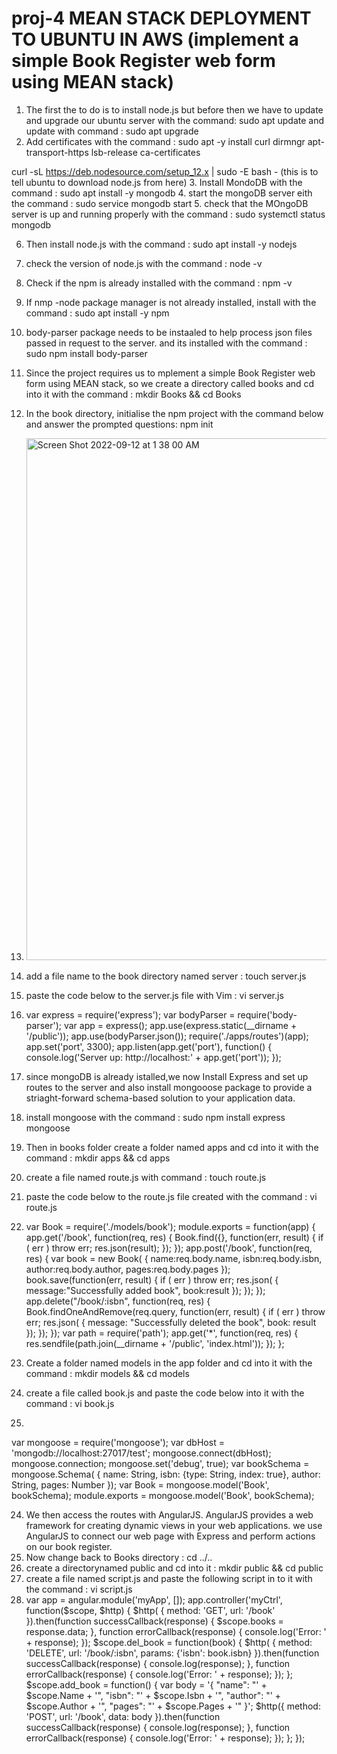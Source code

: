 # proj-4 MEAN STACK DEPLOYMENT TO UBUNTU IN AWS (implement a simple Book Register web form using MEAN stack)
1. The first the to do is to install node.js but before then we have to update and upgrade our ubuntu server with the command: sudo apt update and update with command : sudo apt upgrade
2. Add certificates with the command : sudo apt -y install curl dirmngr apt-transport-https lsb-release ca-certificates

curl -sL https://deb.nodesource.com/setup_12.x | sudo -E bash -   (this is to tell ubuntu to download node.js from here)
3. Install MondoDB with the command : sudo apt install -y mongodb
4. start the mongoDB server eith the command : sudo service mongodb start
5. check that the MOngoDB server is up and running properly with the command : sudo systemctl status mongodb

6. Then install node.js with the command : sudo apt install -y nodejs
7. check  the version of node.js with the command : node -v
8. Check if the npm is already installed with the command  : npm -v
9. If nmp -node package manager is not already installed, install with the command : sudo apt install -y npm
10. body-parser package needs to be instaaled to help process json files passed in request to the server. and its installed with the command : sudo npm install body-parser
11. Since the project requires us to mplement a simple Book Register web form using MEAN stack, so we create a directory called books and cd into it with the command : mkdir Books && cd Books
12. In the book directory, initialise the npm project with the command below and answer the prompted questions: npm init
13. <img width="835" alt="Screen Shot 2022-09-12 at 1 38 00 AM" src="https://user-images.githubusercontent.com/112595648/189736216-0208e9ec-dcc2-4600-9420-77b08234f20c.png">

14. add a file name to the book directory named server : touch server.js
15. paste the code below to the server.js file with Vim : vi server.js
16. var express = require('express');
var bodyParser = require('body-parser');
var app = express();
app.use(express.static(__dirname + '/public'));
app.use(bodyParser.json());
require('./apps/routes')(app);
app.set('port', 3300);
app.listen(app.get('port'), function() {
    console.log('Server up: http://localhost:' + app.get('port'));
});

16. since mongoDB is already istalled,we now Install Express and set up routes to the server and also install mongooose package to provide a striaght-forward schema-based solution to your application data.
17. install mongoose with the command : sudo npm install express mongoose
18. Then in books folder create a folder named apps and cd into it with the command : mkdir apps && cd apps
19. create a file named route.js with command : touch route.js
20. paste the code below to the route.js file created with the command : vi route.js
21. var Book = require('./models/book');
module.exports = function(app) {
  app.get('/book', function(req, res) {
    Book.find({}, function(err, result) {
      if ( err ) throw err;
      res.json(result);
    });
  }); 
  app.post('/book', function(req, res) {
    var book = new Book( {
      name:req.body.name,
      isbn:req.body.isbn,
      author:req.body.author,
      pages:req.body.pages
    });
    book.save(function(err, result) {
      if ( err ) throw err;
      res.json( {
        message:"Successfully added book",
        book:result
      });
    });
  });
  app.delete("/book/:isbn", function(req, res) {
    Book.findOneAndRemove(req.query, function(err, result) {
      if ( err ) throw err;
      res.json( {
        message: "Successfully deleted the book",
        book: result
      });
    });
  });
  var path = require('path');
  app.get('*', function(req, res) {
    res.sendfile(path.join(__dirname + '/public', 'index.html'));
  });
};

22. Create a folder named models in the app folder and cd into it with the command : mkdir models && cd models
23. create a file called book.js and paste the code below into it with the command : vi book.js
24. 
var mongoose = require('mongoose');
var dbHost = 'mongodb://localhost:27017/test';
mongoose.connect(dbHost);
mongoose.connection;
mongoose.set('debug', true);
var bookSchema = mongoose.Schema( {
  name: String,
  isbn: {type: String, index: true},
  author: String,
  pages: Number
});
var Book = mongoose.model('Book', bookSchema);
module.exports = mongoose.model('Book', bookSchema);

24. We then access the routes with AngularJS. AngularJS provides a web framework for creating dynamic views in your web applications. we use AngularJS to connect our web page with Express and perform actions on our book register.
25. Now change back to Books directory : cd ../..
26. create a directorynamed public and cd into it : mkdir public && cd public
27. create a file named script.js and paste the following script in to it with the command : vi script.js
28. var app = angular.module('myApp', []);
app.controller('myCtrl', function($scope, $http) {
  $http( {
    method: 'GET',
    url: '/book'
  }).then(function successCallback(response) {
    $scope.books = response.data;
  }, function errorCallback(response) {
    console.log('Error: ' + response);
  });
  $scope.del_book = function(book) {
    $http( {
      method: 'DELETE',
      url: '/book/:isbn',
      params: {'isbn': book.isbn}
    }).then(function successCallback(response) {
      console.log(response);
    }, function errorCallback(response) {
      console.log('Error: ' + response);
    });
  };
  $scope.add_book = function() {
    var body = '{ "name": "' + $scope.Name + 
    '", "isbn": "' + $scope.Isbn +
    '", "author": "' + $scope.Author + 
    '", "pages": "' + $scope.Pages + '" }';
    $http({
      method: 'POST',
      url: '/book',
      data: body
    }).then(function successCallback(response) {
      console.log(response);
    }, function errorCallback(response) {
      console.log('Error: ' + response);
    });
  };
});



